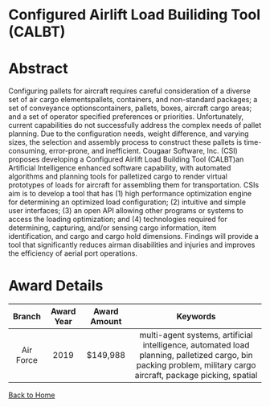 
Configured Airlift Load Builiding Tool (CALBT)
==============================================

# Abstract


Configuring pallets for aircraft requires careful consideration of a diverse set of air cargo elementspallets, containers, and non-standard packages; a set of conveyance optionscontainers, pallets, boxes, aircraft cargo areas; and a set of operator specified preferences or priorities. Unfortunately, current capabilities do not successfully address the complex needs of pallet planning. Due to the configuration needs, weight difference, and varying sizes, the selection and assembly process to construct these pallets is time-consuming, error-prone, and inefficient. Cougaar Software, Inc. (CSI) proposes developing a Configured Airlift Load Building Tool (CALBT)an Artificial Intelligence enhanced software capability, with automated algorithms and planning tools for palletized cargo to render virtual prototypes of loads for aircraft for assembling them for transportation. CSIs aim is to develop a tool that has (1) high performance optimization engine for determining an optimized load configuration; (2) intuitive and simple user interfaces; (3) an open API allowing other programs or systems to access the loading optimization; and (4) technologies required for determining, capturing, and/or sensing cargo information, item identification, and cargo and cargo hold dimensions. Findings will provide a tool that significantly reduces airman disabilities and injuries and improves the efficiency of aerial port operations.  

# Award Details

|Branch|Award Year|Award Amount|Keywords|
| :---: | :---: | :---: | :---: |
|Air Force|2019|$149,988|multi-agent systems, artificial intelligence, automated load planning, palletized cargo, bin packing problem, military cargo aircraft, package picking, spatial|
  
  


[Back to Home](https://github.com/chrischow/dod_sbir_awards)